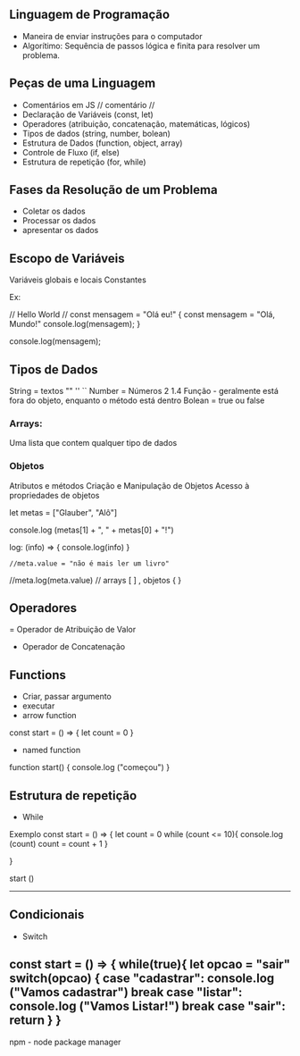 ## Linguagem de Programação

- Maneira de enviar instruções para o computador
- Algorítimo: Sequência de passos lógica e finita para resolver um problema.

## Peças de uma Linguagem

- Comentários em JS // comentário //
- Declaração de Variáveis (const, let)
- Operadores (atribuição, concatenação, matemáticas, lógicos) 
- Tipos de dados (string, number, bolean)
- Estrutura de Dados (function, object, array)
- Controle de Fluxo (if, else)
- Estrutura de repetição (for, while)

## Fases da Resolução de um Problema

- Coletar os dados
- Processar os dados
- apresentar os dados

## Escopo de Variáveis

Variáveis globais e locais
Constantes

Ex:

// Hello World //
const mensagem = "Olá eu!"
{
    const mensagem = "Olá, Mundo!"
    console.log(mensagem);
}

console.log(mensagem);
## Tipos de Dados

String = textos "" '' ``
Number = Números 2 1.4
Função - geralmente está fora do objeto, enquanto o método está dentro
Bolean = true ou false

### Arrays:

Uma lista que contem qualquer tipo de dados

### Objetos

Atributos e métodos
Criação e Manipulação de Objetos
Acesso à propriedades de objetos

let metas = ["Glauber", "Alô"]

console.log (metas[1] + ", " + metas[0] + "!")

log: (info) => {
        console.log(info)
    }

    //meta.value = "não é mais ler um livro"

//meta.log(meta.value)
// arrays [ ] , objetos { }



## Operadores
= Operador de Atribuição de Valor
+ Operador de Concatenação

## Functions
- Criar, passar argumento
- executar
- arrow function

const start = () => {
    let count = 0
}

- named function

function start() {
    console.log ("começou")
}
## Estrutura de repetição

- While

Exemplo
const start = () => {
    let count = 0
    while (count <= 10){
        console.log (count)
        count = count + 1
    }
    
}

start ()

----------------------------------------------------
## Condicionais

- Switch

const start = () => {
    while(true){
        let opcao = "sair"
        switch(opcao) {
            case "cadastrar":
                console.log ("Vamos cadastrar")
                break
            case "listar":
                console.log ("Vamos Listar!")
                break
            case "sair":
                return
        }
    }
--------------------------------------------------

npm - node package manager




